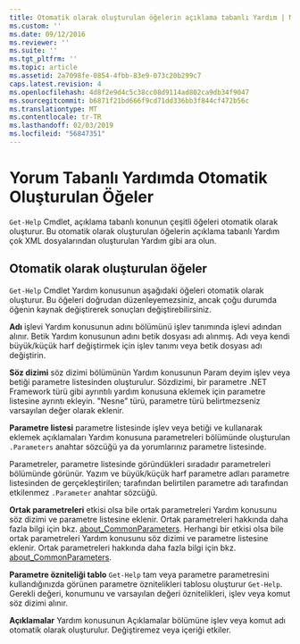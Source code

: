 ```yaml
---
title: Otomatik olarak oluşturulan öğelerin açıklama tabanlı Yardım | Microsoft Docs
ms.custom: ''
ms.date: 09/12/2016
ms.reviewer: ''
ms.suite: ''
ms.tgt_pltfrm: ''
ms.topic: article
ms.assetid: 2a7098fe-0854-4fbb-83e9-073c20b299c7
caps.latest.revision: 4
ms.openlocfilehash: 4d8f2e9d4c5c38cc08d9114ad802ca9db34f9047
ms.sourcegitcommit: b6871f21bd666f9cd71dd336bb3f844cf472b56c
ms.translationtype: MT
ms.contentlocale: tr-TR
ms.lasthandoff: 02/03/2019
ms.locfileid: "56847351"
---
```

# <a name="autogenerated-elements-of-comment-based-help"></a>Yorum Tabanlı Yardımda Otomatik Oluşturulan Öğeler

`Get-Help` Cmdlet, açıklama tabanlı konunun çeşitli öğeleri otomatik olarak oluşturur. Bu otomatik olarak oluşturulan öğelerin açıklama tabanlı Yardım çok XML dosyalarından oluşturulan Yardım gibi ara olun.

## <a name="autogenerated-elements"></a>Otomatik olarak oluşturulan öğeler

`Get-Help` Cmdlet Yardım konusunun aşağıdaki öğeleri otomatik olarak oluşturur. Bu öğeleri doğrudan düzenleyemezsiniz, ancak çoğu durumda öğenin kaynak değiştirerek sonuçları değiştirebilirsiniz.

**Adı** işlevi Yardım konusunun adını bölümünü işlev tanımında işlevi adından alınır. Betik Yardım konusunun adını betik dosyası adı alınmış. Adı veya kendi büyük/küçük harf değiştirmek için işlev tanımı veya betik dosyası adı değiştirin.

**Söz dizimi** söz dizimi bölümünün Yardım konusunun Param deyim işlev veya betiği parametre listesinden oluşturulur. Sözdizimi, bir parametre .NET Framework türü gibi ayrıntılı yardım konusuna eklemek için parametre listesine ayrıntı ekleyin. "Nesne" türü, parametre türü belirtmezseniz varsayılan değer olarak eklenir.

**Parametre listesi** parametre listesinde işlev veya betiği ve kullanarak eklemek açıklamaları Yardım konusuna parametreleri bölümünde oluşturulan `.Parameters` anahtar sözcüğü ya da yorumlarınız parametre listesinde.

Parametreler, parametre listesinde göründükleri sıradadır parametreleri bölümünde görünür. Yazım ve büyük/küçük harf parametre adları parametre listesinden de gerçekleştirilen; tarafından belirtilen parametre adı tarafından etkilenmez `.Parameter` anahtar sözcüğü.

**Ortak parametreleri** etkisi olsa bile ortak parametreleri Yardım konusunu söz dizimi ve parametre listesine eklenir. Ortak parametreleri hakkında daha fazla bilgi için bkz. [about_CommonParameters](/powershell/module/microsoft.powershell.core/about/about_commonparameters).
Herhangi bir etkisi olsa bile ortak parametreleri Yardım konusunu söz dizimi ve parametre listesine eklenir. Ortak parametreleri hakkında daha fazla bilgi için bkz. [about_CommonParameters](/powershell/module/microsoft.powershell.core/about/about_commonparameters).

**Parametre özniteliği tablo** 
 `Get-Help` tam veya parametre parametresini kullandığınızda görünen parametre öznitelikleri tablosu oluşturur `Get-Help`. Gerekli değeri, konumunu ve varsayılan değeri öznitelikleri, işlev veya komut söz dizimi alınır.

**Açıklamalar** Yardım konusunun Açıklamalar bölümüne işlev veya komut adı otomatik olarak oluşturulur. Değiştiremez veya içeriği etkiler.
